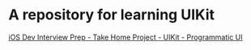 # A repository for learning UIKit
[iOS Dev Interview Prep - Take Home Project - UIKit - Programmatic UI](https://www.youtube.com/watch?v=JzngncpZLuw)
